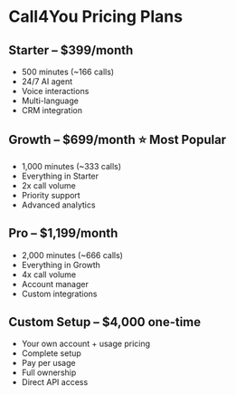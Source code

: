 # Call4You Pricing Plans

## Starter – $399/month
- 500 minutes (~166 calls)
- 24/7 AI agent
- Voice interactions
- Multi-language
- CRM integration

## Growth – $699/month ⭐ Most Popular
- 1,000 minutes (~333 calls)
- Everything in Starter
- 2x call volume
- Priority support
- Advanced analytics

## Pro – $1,199/month
- 2,000 minutes (~666 calls)
- Everything in Growth
- 4x call volume
- Account manager
- Custom integrations

## Custom Setup – $4,000 one-time
- Your own account + usage pricing
- Complete setup
- Pay per usage
- Full ownership
- Direct API access
